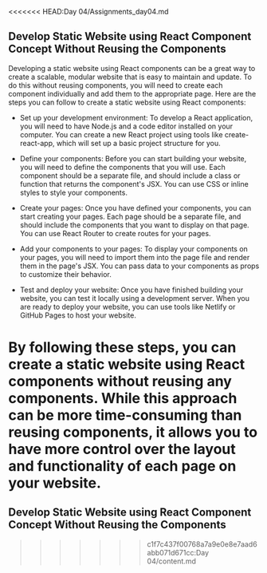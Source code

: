 <<<<<<< HEAD:Day 04/Assignments_day04.md
## Develop Static Website using React Component Concept Without Reusing the Components

Developing a static website using React components can be a great way to create a scalable, modular website that is easy to maintain and update. To do this without reusing components, you will need to create each component individually and add them to the appropriate page. Here are the steps you can follow to create a static website using React components:

- Set up your development environment: To develop a React application, you will need to have Node.js and a code editor installed on your computer. You can create a new React project using tools like create-react-app, which will set up a basic project structure for you.

- Define your components: Before you can start building your website, you will need to define the components that you will use. Each component should be a separate file, and should include a class or function that returns the component's JSX. You can use CSS or inline styles to style your components.

- Create your pages: Once you have defined your components, you can start creating your pages. Each page should be a separate file, and should include the components that you want to display on that page. You can use React Router to create routes for your pages.

- Add your components to your pages: To display your components on your pages, you will need to import them into the page file and render them in the page's JSX. You can pass data to your components as props to customize their behavior.

- Test and deploy your website: Once you have finished building your website, you can test it locally using a development server. When you are ready to deploy your website, you can use tools like Netlify or GitHub Pages to host your website.

By following these steps, you can create a static website using React components without reusing any components. While this approach can be more time-consuming than reusing components, it allows you to have more control over the layout and functionality of each page on your website.
=======
## Develop Static Website using React Component Concept Without Reusing the Components
>>>>>>> c1f7c437f00768a7a9e0e8e7aad6abb071d671cc:Day 04/content.md
